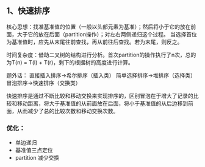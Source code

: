## 1、快速排序
核心思想：找准基准值的位置（一般以头部元素为基准）；然后将小于它的放在前面，大于它的放在后面（partition操作）；对左右两侧递归这个过程。
当选择首位为基准值时，应先从末尾往前查找，再从前往后查找。若为末尾，则反之。

时间复杂度：借助二叉树的结构进行分析。首次partition的操作执行了n次，总的为T(n) = T(l) + T(r)，剩下的根据树的高度进行计算。

题外话：
直接插入排序->希尔排序（插入类）
简单选择排序->堆排序（选择类）
冒泡排序->快速排序（交换类）

快速排序是通过不断比较和移动交换来实现排序的，区别冒泡在于增大了记录的比较和移动距离，将大于基准值的从前面放在后面，将小于基准值的从后边移到前面，从而减少了总的比较次数和移动交换次数。



### 优化：
* 单边递归
* 基准值三点定位
* partition 减少交换
